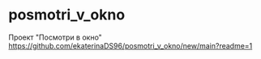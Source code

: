 # posmotri_v_okno
Проект "Посмотри в окно"
https://github.com/ekaterinaDS96/posmotri_v_okno/new/main?readme=1
